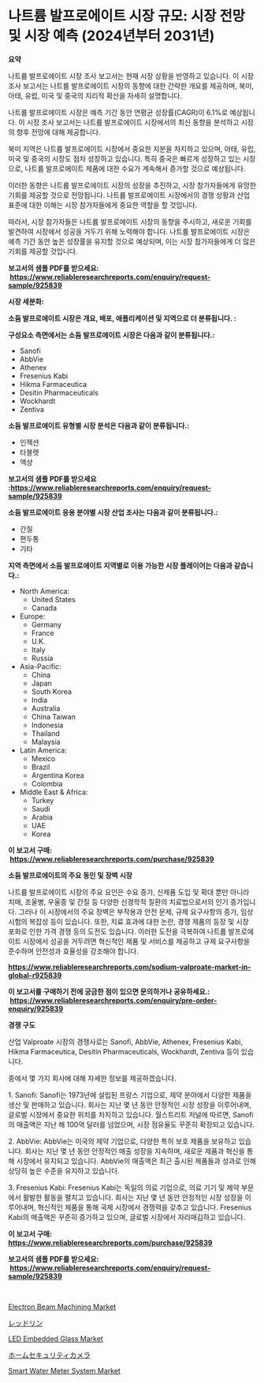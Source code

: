 <p><h1>나트륨 발프로에이트 시장 규모: 시장 전망 및 시장 예측 (2024년부터 2031년)</h1></p><p><strong>요약</strong></p>
<p><p>나트륨 발프로에이트 시장 조사 보고서는 현재 시장 상황을 반영하고 있습니다. 이 시장 조사 보고서는 나트륨 발프로에이트 시장의 동향에 대한 간략한 개요를 제공하며, 북미, 아태, 유럽, 미국 및 중국의 지리적 확산을 자세히 설명합니다. </p><p>나트륨 발프로에이트 시장은 예측 기간 동안 연평균 성장률(CAGR)이 6.1%로 예상됩니다. 이 시장 조사 보고서는 나트륨 발프로에이트 시장에서의 최신 동향을 분석하고 시장의 향후 전망에 대해 제공합니다. </p><p>북미 지역은 나트륨 발프로에이트 시장에서 중요한 지분을 차지하고 있으며, 아태, 유럽, 미국 및 중국의 시장도 점차 성장하고 있습니다. 특히 중국은 빠르게 성장하고 있는 시장으로, 나트륨 발프로에이트 제품에 대한 수요가 계속해서 증가할 것으로 예상됩니다. </p><p>이러한 동향은 나트륨 발프로에이트 시장의 성장을 추진하고, 시장 참가자들에게 유망한 기회를 제공할 것으로 전망됩니다. 나트륨 발프로에이트 시장에서의 경쟁 상황과 산업 표준에 대한 이해는 시장 참가자들에게 중요한 역할을 할 것입니다. </p><p>따라서, 시장 참가자들은 나트륨 발프로에이트 시장의 동향을 주시하고, 새로운 기회를 발견하여 시장에서 성공을 거두기 위해 노력해야 합니다. 나트륨 발프로에이트 시장은 예측 기간 동안 높은 성장률을 유지할 것으로 예상되며, 이는 시장 참가자들에게 더 많은 기회를 제공할 것입니다.</p></p>
<p><strong>보고서의 샘플 PDF를 받으세요: &nbsp;<a href="https://www.reliableresearchreports.com/enquiry/request-sample/925839">https://www.reliableresearchreports.com/enquiry/request-sample/925839</a></strong></p>
<p><strong>시장 세분화:</strong></p>
<p><strong> 소듐 발프로에이트 시장은 개요, 배포, 애플리케이션 및 지역으로 더 분류됩니다. :</strong></p>
<p><strong>구성요소 측면에서는 소듐 발프로에이트 시장은 다음과 같이 분류됩니다.:</strong></p>
<p><ul><li>Sanofi</li><li>AbbVie</li><li>Athenex</li><li>Fresenius Kabi</li><li>Hikma Farmaceutica</li><li>Desitin Pharmaceuticals</li><li>Wockhardt</li><li>Zentiva</li></ul></p>
<p><strong> 소듐 발프로에이트 유형별 시장 분석은 다음과 같이 분류됩니다.:</strong></p>
<p><ul><li>인젝션</li><li>타블렛</li><li>액상</li></ul></p>
<p><strong>보고서의 샘플 PDF를 받으세요 :<a href="https://www.reliableresearchreports.com/enquiry/request-sample/925839">https://www.reliableresearchreports.com/enquiry/request-sample/925839</a></strong></p>
<p><strong> 소듐 발프로에이트 응용 분야별 시장 산업 조사는 다음과 같이 분류됩니다.:</strong></p>
<p><ul><li>간질</li><li>편두통</li><li>기타</li></ul></p>
<p><strong>지역 측면에서 소듐 발프로에이트 지역별로 이용 가능한 시장 플레이어는 다음과 같습니다.:</strong></p>
<p><ul>
    <li>
        North America:
        <ul>
            <li>United States</li>
            <li>Canada</li>
        </ul>
    </li>
    <li>
        Europe:
        <ul>
            <li>Germany</li>
            <li>France</li>
            <li>U.K.</li>
            <li>Italy</li>
            <li>Russia</li>
        </ul>
    </li>
    <li>
        Asia-Pacific:
        <ul>
            <li>China</li>
            <li>Japan</li>
            <li>South Korea</li>
            <li>India</li>
            <li>Australia</li>
            <li>China Taiwan</li>
            <li>Indonesia</li>
            <li>Thailand</li>
            <li>Malaysia</li>
        </ul>
    </li>
    <li>
        Latin America:
        <ul>
            <li>Mexico</li>
            <li>Brazil</li>
            <li>Argentina Korea</li>
            <li>Colombia</li>
        </ul>
    </li>
    <li>
        Middle East & Africa:
        <ul>
            <li>Turkey</li>
            <li>Saudi</li>
            <li>Arabia</li>
            <li>UAE</li>
            <li>Korea</li>
        </ul>
    </li>
    </ul></p>
<p><strong>이 보고서 구매: &nbsp;<a href="https://www.reliableresearchreports.com/purchase/925839">https://www.reliableresearchreports.com/purchase/925839</a></strong></p>
<p><strong>소듐 발프로에이트의 주요 동인 및 장벽 시장</strong></p>
<p><p>나트륨 발프로에이트 시장의 주요 요인은 수요 증가, 신제품 도입 및 확대 뿐만 아니라 치매, 조울병, 우울증 및 간질 등 다양한 신경학적 질환의 치료법으로서의 인기 증가입니다. 그러나 이 시장에서의 주요 장벽은 부작용과 안전 문제, 규제 요구사항의 증가, 임상 시험의 복잡성 등이 있습니다. 또한, 치료 효과에 대한 논란, 경쟁 제품의 등장 및 시장 포화로 인한 가격 경쟁 등의 도전도 있습니다. 이러한 도전을 극복하여 나트륨 발프로에이트 시장에서 성공을 거두려면 혁신적인 제품 및 서비스를 제공하고 규제 요구사항을 준수하며 안전성과 효율성을 강조해야 합니다.</p></p>
<p><strong><a href="https://www.reliableresearchreports.com/sodium-valproate-market-in-global-r925839">https://www.reliableresearchreports.com/sodium-valproate-market-in-global-r925839</a></strong></p>
<p><strong>이 보고서를 구매하기 전에 궁금한 점이 있으면 문의하거나 공유하세요.: &nbsp;<a href="https://www.reliableresearchreports.com/enquiry/pre-order-enquiry/925839">https://www.reliableresearchreports.com/enquiry/pre-order-enquiry/925839</a></strong></p>
<p><strong>경쟁 구도</strong></p>
<p><p>산업 Valproate 시장의 경쟁사로는 Sanofi, AbbVie, Athenex, Fresenius Kabi, Hikma Farmaceutica, Desitin Pharmaceuticals, Wockhardt, Zentiva 등이 있습니다.</p><p>중에서 몇 가지 회사에 대해 자세한 정보를 제공하겠습니다. </p><p>1. Sanofi: Sanofi는 1973년에 설립된 프랑스 기업으로, 제약 분야에서 다양한 제품을 생산 및 판매하고 있습니다. 회사는 지난 몇 년 동안 안정적인 시장 성장을 이루어내며, 글로벌 시장에서 중요한 위치를 차지하고 있습니다. 월스트리트 저널에 따르면, Sanofi의 매출액은 지난 해 100억 달러를 넘었으며, 시장 점유율도 꾸준히 확장되고 있습니다.</p><p>2. AbbVie: AbbVie는 미국의 제약 기업으로, 다양한 특허 보호 제품을 보유하고 있습니다. 회사는 지난 몇 년 동안 안정적인 매출 성장을 지속하며, 새로운 제품과 혁신을 통해 시장에서 유지되고 있습니다. AbbVie의 매출액은 최근 출시된 제품들과 성과로 인해 상당히 높은 수준을 유지하고 있습니다.</p><p>3. Fresenius Kabi: Fresenius Kabi는 독일의 의료 기업으로, 의료 기기 및 제약 부문에서 활발한 활동을 펼치고 있습니다. 회사는 지난 몇 년 동안 안정적인 시장 성장을 이루어내며, 혁신적인 제품을 통해 국제 시장에서 경쟁력을 갖추고 있습니다. Fresenius Kabi의 매출액은 꾸준히 증가하고 있으며, 글로벌 시장에서 자리매김하고 있습니다.</p></p>
<p><strong>이 보고서 구매: &nbsp; <a href="https://www.reliableresearchreports.com/purchase/925839">https://www.reliableresearchreports.com/purchase/925839</a></strong></p>
<p><strong>보고서의 샘플 PDF를 받으세요: &nbsp;<a href="https://www.reliableresearchreports.com/enquiry/request-sample/925839">https://www.reliableresearchreports.com/enquiry/request-sample/925839</a></strong><strong></strong></p>
<p>&nbsp;</p>
<p><p><a href="https://github.com/mbisetmhermsr/Market-Research-Report-List-2/blob/main/electron-beam-machining-market.md">Electron Beam Machining Market</a></p><p><a href="https://github.com/RodHoppe07/Market-Research-Report-List-1/blob/main/646808025006.md">レッドリン</a></p><p><a href="https://metal-farmhouse-e95.notion.site/LED-Embedded-Glass-Market-Outlook-Industry-Overview-and-Forecast-2024-to-2031-4495e8fc832646d791ca381f625017a7">LED Embedded Glass Market</a></p><p><a href="https://github.com/laurenreichert/Market-Research-Report-List-1/blob/main/373615625002.md">ホームセキュリティカメラ</a></p><p><a href="https://view.publitas.com/reportprime-1/smart-water-meter-system-market-research-report-its-history-and-forecast-2024-to-2031/">Smart Water Meter System Market</a></p></p>